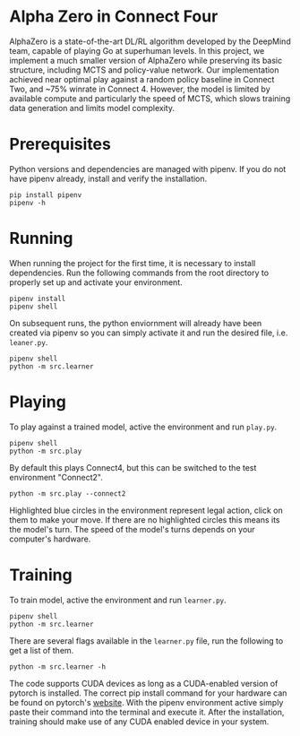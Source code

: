 # Alpha Zero in Connect Four

AlphaZero is a state-of-the-art DL/RL algorithm developed by the DeepMind team, capable of playing Go at superhuman levels. In this project, we implement a much smaller version of AlphaZero while preserving its basic structure, including MCTS and policy-value network. Our implementation achieved near optimal play against a random policy baseline in Connect Two, and ~75\% winrate in Connect 4. However, the model is limited by available compute and particularly the speed of MCTS, which slows training data generation and limits model complexity.

# Prerequisites
Python versions and dependencies are managed with pipenv. If you do not have pipenv already,
install and verify the installation.
```
pip install pipenv
pipenv -h
```

# Running
When running the project for the first time, it is necessary to install dependencies. Run the 
following commands from the root directory to properly set up and activate your environment.
```
pipenv install
pipenv shell
```
On subsequent runs, the python enviornment will already have been created via pipenv so you can simply activate it and run the desired file, i.e. `leaner.py`.
```
pipenv shell
python -m src.learner
```

# Playing

To play against a trained model, active the environment and run `play.py`.
```
pipenv shell
python -m src.play
```
By default this plays Connect4, but this can be switched to the test environment "Connect2".
```
python -m src.play --connect2
```
Highlighted blue circles in the environment represent legal action, click on them to make your move. If there are no highlighted circles this means its the model's turn. The speed of the model's turns depends on your computer's hardware.

# Training

To train model, active the environment and run `learner.py`.
```
pipenv shell
python -m src.learner
```
There are several flags available in the `learner.py` file, run the following to get a list of them.
```
python -m src.learner -h
```
The code supports CUDA devices as long as a CUDA-enabled version of pytorch is installed. The correct pip install command for your hardware can be found on pytorch's [website](https://pytorch.org/get-started/locally/). With the pipenv environment active simply paste their command into the terminal and execute it. After the installation, training should make use of any CUDA enabled device in your system.